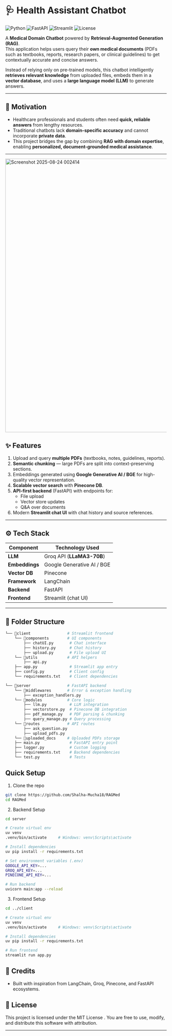 # 🩺 Health Assistant Chatbot  

![Python](https://img.shields.io/badge/Python-3.12-blue)    ![FastAPI](https://img.shields.io/badge/FastAPI-Backend-success)     ![Streamlit](https://img.shields.io/badge/Streamlit-Frontend-red)     ![License](https://img.shields.io/badge/License-MIT-green)


A **Medical Domain Chatbot** powered by **Retrieval-Augmented Generation (RAG)**.  
This application helps users query their **own medical documents** (PDFs such as textbooks, reports, research papers, or clinical guidelines) to get contextually accurate and concise answers.  

Instead of relying only on pre-trained models, this chatbot intelligently **retrieves relevant knowledge** from uploaded files, embeds them in a **vector database**, and uses a **large language model (LLM)** to generate answers.  

---

## 🌟 Motivation  

- Healthcare professionals and students often need **quick, reliable answers** from lengthy resources.  
- Traditional chatbots lack **domain-specific accuracy** and cannot incorporate **private data**.  
- This project bridges the gap by combining **RAG with domain expertise**, enabling **personalized, document-grounded medical assistance**.  

---
<img width="1893" height="854" alt="Screenshot 2025-08-24 002414" src="https://github.com/user-attachments/assets/7d26b579-b911-4b2d-95e9-84dd1a57ea38" />

## ✨ Features  

1. Upload and query **multiple PDFs** (textbooks, notes, guidelines, reports).  
2. **Semantic chunking** — large PDFs are split into context-preserving sections.  
3. Embeddings generated using **Google Generative AI / BGE** for high-quality vector representation.  
4. **Scalable vector search** with **Pinecone DB**.  
5. **API-first backend** (FastAPI) with endpoints for:  
   - File upload  
   - Vector store updates  
   - Q&A over documents  
6. Modern **Streamlit chat UI** with chat history and source references.  

---

## ⚙️ Tech Stack  

| Component      | Technology Used                  |
| -------------- | -------------------------------- |
| **LLM**        | Groq API (**LLaMA3-70B**)        |
| **Embeddings** | Google Generative AI / BGE       |
| **Vector DB**  | Pinecone                         |
| **Framework**  | LangChain                        |
| **Backend**    | FastAPI                          |
| **Frontend**   | Streamlit (chat UI)              |

---
## 📁 Folder Structure

```bash
└── 📁client                # Streamlit frontend
    └── 📁components        # UI components
        ├── chatUI.py       # Chat interface
        ├── history.py      # Chat history
        ├── upload.py       # File upload UI
    └── 📁utils             # API helpers
        ├── api.py
    ├── app.py              # Streamlit app entry
    ├── config.py           # Client config
    └── requirements.txt    # Client dependencies

└── 📁server                # FastAPI backend
    └── 📁middlewares       # Error & exception handling
        ├── exception_handlers.py
    └── 📁modules           # Core logic
        ├── llm.py          # LLM integration
        ├── vectorstore.py  # Pinecone DB integration
        ├── pdf_manage.py   # PDF parsing & chunking
        ├── query_manage.py # Query processing
    └── 📁routes            # API routes
        ├── ask_question.py
        ├── upload_pdfs.py
    └── 📁uploaded_docs     # Uploaded PDFs storage
    ├── main.py             # FastAPI entry point
    ├── logger.py           # Custom logging
    ├── requirements.txt    # Backend dependencies
    └── test.py             # Tests
```

## Quick Setup

1. Clone the repo
```bash
git clone https://github.com/Shalha-Mucha18/RAGMed
cd RAGMed

```
2. Backend Setup
```bash
cd server

# Create virtual env
uv venv
.venv/bin/activate     # Windows: venv\Scripts\activate

# Install dependencies
uv pip install -r requirements.txt

# Set environment variables (.env)
GOOGLE_API_KEY=...
GROQ_API_KEY=...
PINECONE_API_KEY=...

# Run backend
uvicorn main:app --reload
```
3. Frontend Setup
```bash
cd ../client

# Create virtual env
uv venv
.venv/bin/activate     # Windows: venv\Scripts\activate

# Install dependencies
uv pip install -r requirements.txt

# Run frontend
streamlit run app.py
```
## 🌟 Credits

- Built with inspiration from LangChain, Groq, Pinecone, and FastAPI ecosystems.

## 🎉 License

This project is licensed under the MIT License
.
You are free to use, modify, and distribute this software with attribution.

---




